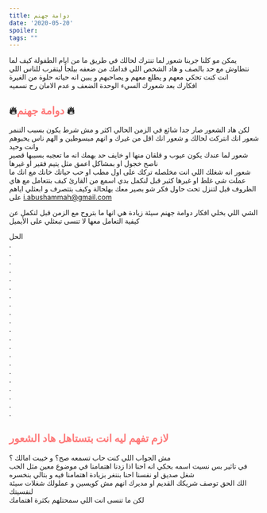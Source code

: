```yaml
---
title: دوامة جهنم
date: '2020-05-20'
spoiler: 
tags: ""
---
```

يمكن مو كلنا جربنا شعور لما تنترك لحالك في طريق ما من ايام الطفولة كيف لما نتطاوش مع حد بالصف و هاد الشخص اللي قدامك من ضعفه بيلجأ ليتقرب للناس اللي انت كنت تحكي معهم و يطلع معهم و يصاحبهم و يبين انه حياته حلوة من الغيرة<br>
افكارك بعد شعورك السيء الوحدة الضعف و عدم الامان رح نسميه<br>
## 🔥<span style="color: rgba(255, 50, 50, 0.65)">دوامة جهنم</span> 🔥<br>

لكن هاد الشعور صار جدا شائع في الزمن الحالي اكثر و مش شرط يكون بسبب التنمر شعور انك انتركت لحالك و شعور انك اقل من غيرك و انهم مبسوطين و الهم ناس يحبوهم وانت وحيد<br>
شعور لما عندك يكون  عيوب و قلقان منها او خايف حد بهمك انه ما تعجبه بسببها قصير ناصح خجول او بمشاكل اعمق مثل يتيم فقير او غيرها<br>
شعور انه شغلك اللي انت مخلصله تركك على اول مطب او حب حياتك خانك مع انك ما عملت شي غلط او غيرها كثير
قبل لنكمل بدي اسمع من القارئ كيف بتتعامل مع هاي الظروف قبل لتنزل تحت حاول فكر شو بصير معك بهلحالة وكيف بتتصرف و ابعثلي اياهم على 
i.abushammah@gmail.com

الشي اللي بخلي افكار دوامة جهنم سيئة زيادة هي انها ما بتروح مع الزمن 
 قبل لنكمل عن كيفية التعامل معها لا تنسى تبعثلي على الأيميل 

 الحل <br>
. <br>
. <br>
.<br>
. <br>
. <br>
. <br>
.<br>
. <br>
. <br>
. <br>
.<br>
. <br>
. <br>
. <br>
.<br>
. <br>
. <br>
. <br>
.<br>
. <br>
.
## <span style="color: rgba(255, 50, 50, 0.65)">لازم تفهم ليه انت بتستاهل هاد الشعور</span><br>
مش الجواب اللي كنت حاب تسمعه صح؟ و خيبت امالك ؟<br>
في تاثير بس نسيت اسمه بحكي انه احنا اذا زدنا اهتمامنا في موضوع معين مثل الحب شغل صديق او نفسنا 
احنا بننغر بزيادة اهتمامنا فيه و بتالي بنخسره<br>
الك الحق توصف شريكك القديم او مديرك انهم مش كويسين و عملولك شغلات سيئة لنفسيتك <br>
لكن ما تنسى انت اللي سمحتلهم بكثرة اهتمامك <br>